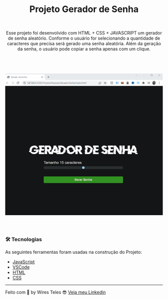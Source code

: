 <h1 align="center">Projeto Gerador de Senha</h1>

<br>

<p align="center">Esse projeto foi desenvolvido com HTML + CSS + JAVASCRIPT um gerador de senha aleatório. Conforme o usuário for selecionando a quantidade de caracteres que precisa será gerado uma senha aleatória. Além da geração da senha, o usuário pode copiar a senha apenas com um clique. </p>

<br> 

<h1 align="center">
    <img alt="readme" title="GeradorSenha" src="./assets/geradorsenha.gif" />
</h1>

<br>

### 🛠 Tecnologias

As seguintes ferramentas foram usadas na construção do Projeto: 

- [JavaScript](https://developer.mozilla.org/pt-BR/docs/Web/JavaScript)
- [VSCode](https://code.visualstudio.com/)
- [HTML](https://developer.mozilla.org/pt-BR/docs/Web/HTML) 
- [CSS](https://developer.mozilla.org/pt-BR/docs/Web/CSS)

---

Feito com 🤩 by Wires Teles 😎 [Veja meu Linkedin](https://www.linkedin.com/in/wires-teles-javascript-dev/)